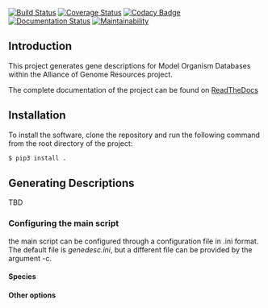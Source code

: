 [![Build Status](https://travis-ci.org/valearna/genedesc_generator.svg?branch=master)](https://travis-ci.org/valearna/genedesc_generator) [![Coverage Status](https://coveralls.io/repos/github/valearna/wb_genedescriptions/badge.svg?branch=master&service=github)](https://coveralls.io/github/valearna/wb_genedescriptions?branch=master) [![Codacy Badge](https://api.codacy.com/project/badge/Grade/7a999c3a60f44df9a0312fdab82e405c)](https://www.codacy.com/app/valearna/wb_genedescriptions?utm_source=github.com&amp;utm_medium=referral&amp;utm_content=valearna/wb_genedescriptions&amp;utm_campaign=Badge_Grade) [![Documentation Status](https://readthedocs.org/projects/wb-genedescriptions/badge/?version=latest)](http://wb-genedescriptions.readthedocs.io/en/latest/?badge=latest) [![Maintainability](https://api.codeclimate.com/v1/badges/a444e953e3dceab54e25/maintainability)](https://codeclimate.com/github/valearna/genedesc_generator/maintainability)

## Introduction

This project generates gene descriptions for Model Organism Databases within the Alliance of Genome Resources project.

The complete documentation of the project can be found on
[ReadTheDocs](http://wb-genedescriptions.readthedocs.io/en/latest/)

## Installation

To install the software, clone the repository and run the following command from the
root directory of the project:

```bash
$ pip3 install .
```

## Generating Descriptions

TBD

### Configuring the main script

the main script can be configured through a configuration file in .ini format. The default file is *genedesc.ini*, but a
different file can be provided by the argument -c.

#### Species

#### Other options